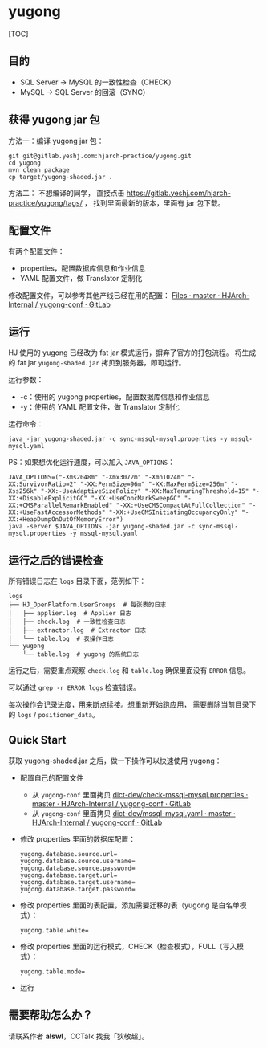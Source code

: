 # yugong

[TOC]


## 目的

*   SQL Server -> MySQL 的一致性检查（CHECK）
*   MySQL -> SQL Server 的回滚（SYNC）

## 获得 yugong jar 包

方法一：编译 yugong jar 包：

```
git git@gitlab.yeshj.com:hjarch-practice/yugong.git
cd yugong
mvn clean package
cp target/yugong-shaded.jar .
```

方法二：
不想编译的同学，
直接点击 https://gitlab.yeshj.com/hjarch-practice/yugong/tags/ ，
找到里面最新的版本，里面有 jar 包下载。


## 配置文件

有两个配置文件：

*   properties，配置数据库信息和作业信息
*   YAML 配置文件，做 Translator 定制化


修改配置文件，可以参考其他产线已经在用的配置：
[Files · master · HJArch-Internal / yugong-conf · GitLab](https://gitlab.yeshj.com/hjarch-practice/yugong-conf/tree/master)


## 运行

HJ 使用的 yugong 已经改为 fat jar 模式运行，摒弃了官方的打包流程。
将生成的 fat jar `yugong-shaded.jar` 拷贝到服务器，即可运行。


运行参数：

*   -c：使用的 yugong properties，配置数据库信息和作业信息
*   -y：使用的 YAML 配置文件，做 Translator 定制化


运行命令：

```
java -jar yugong-shaded.jar -c sync-mssql-mysql.properties -y mssql-mysql.yaml
```

PS：如果想优化运行速度，可以加入 `JAVA_OPTIONS`：

```
JAVA_OPTIONS=("-Xms2048m" "-Xmx3072m" "-Xmn1024m" "-XX:SurvivorRatio=2" "-XX:PermSize=96m" "-XX:MaxPermSize=256m" "-Xss256k" "-XX:-UseAdaptiveSizePolicy" "-XX:MaxTenuringThreshold=15" "-XX:+DisableExplicitGC" "-XX:+UseConcMarkSweepGC" "-XX:+CMSParallelRemarkEnabled" "-XX:+UseCMSCompactAtFullCollection" "-XX:+UseFastAccessorMethods" "-XX:+UseCMSInitiatingOccupancyOnly" "-XX:+HeapDumpOnOutOfMemoryError")
java -server $JAVA_OPTIONS -jar yugong-shaded.jar -c sync-mssql-mysql.properties -y mssql-mysql.yaml
```


## 运行之后的错误检查

所有错误日志在 `logs` 目录下面，范例如下：

```
logs
├── HJ_OpenPlatform.UserGroups  # 每张表的日志
│   ├── applier.log  # Applier 日志
│   ├── check.log  # 一致性检查日志
│   ├── extractor.log  # Extractor 日志
│   └── table.log  # 表操作日志
└── yugong
    └── table.log  # yugong 的系统日志
```

运行之后，需要重点观察 `check.log` 和 `table.log` 确保里面没有 `ERROR` 信息。

可以通过 `grep -r ERROR logs` 检查错误。

每次操作会记录进度，用来断点续接。想重新开始跑应用，
需要删除当前目录下的 `logs` / `positioner_data`。


## Quick Start

获取 yugong-shaded.jar 之后，做一下操作可以快速使用 yugong：


*   配置自己的配置文件
    *   从 `yugong-conf` 里面拷贝 [dict-dev/check-mssql-mysql.properties · master · HJArch-Internal / yugong-conf · GitLab](https://gitlab.yeshj.com/hjarch-practice/yugong-conf/blob/master/dict-dev/check-mssql-mysql.properties)
    *   从 `yugong-conf` 里面拷贝 [dict-dev/mssql-mysql.yaml · master · HJArch-Internal / yugong-conf · GitLab](https://gitlab.yeshj.com/hjarch-practice/yugong-conf/blob/master/dict-dev/mssql-mysql.yaml)
*   修改 properties 里面的数据库配置：

    ```
    yugong.database.source.url=
    yugong.database.source.username=
    yugong.database.source.password=
    yugong.database.target.url=
    yugong.database.target.username=
    yugong.database.target.password=
    ```
*   修改 properties 里面的表配置，添加需要迁移的表（yugong 是白名单模式）：

    ```
    yugong.table.white=
    ```
*   修改 properties 里面的运行模式，CHECK（检查模式），FULL（写入模式）：

    ```
    yugong.table.mode=
    ```
*   运行


## 需要帮助怎么办？


请联系作者 **alswl**，CCTalk 找我「狄敬超」。

